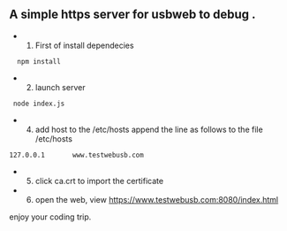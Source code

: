 ## A simple https server for usbweb to debug .
- 1. First of install dependecies
```
  npm install
```
- 2. launch server

```
 node index.js
```

- 4. add host to the /etc/hosts
append the line as follows to the file /etc/hosts
```
127.0.0.1       www.testwebusb.com
```


- 5. click ca.crt to import the certificate

- 6. open the web, view https://www.testwebusb.com:8080/index.html

enjoy your coding trip.